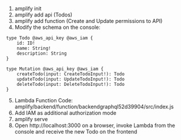 1. amplify init
2. amplify add api (Todos)
3. amplify add function (Create and Update permissions to API)
4. Modify the schema on the console:

```
type Todo @aws_api_key @aws_iam {
	id: ID!
	name: String!
	description: String
}

type Mutation @aws_api_key @aws_iam {
	createTodo(input: CreateTodoInput!): Todo
	updateTodo(input: UpdateTodoInput!): Todo
	deleteTodo(input: DeleteTodoInput!): Todo
}
```

5. Lambda Function Code: amplify/backend/function/backendgraphql52d39904/src/index.js
6. Add IAM as additional authorization mode
7. amplify serve
8. Open http://localhost:3000 on a browser, invoke Lambda from the console and receive the new Todo on the frontend
